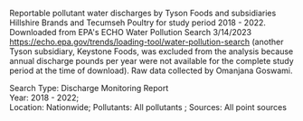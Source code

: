 Reportable pollutant water discharges by Tyson Foods and subsidiaries Hillshire Brands and Tecumseh Poultry for study period 2018 - 2022. Downloaded from EPA's ECHO Water Pollution Search 3/14/2023
https://echo.epa.gov/trends/loading-tool/water-pollution-search 
(another Tyson subsidiary, Keystone Foods, was excluded from the analysis because annual discharge pounds per year were not available for the complete study period at the time of download).
Raw data collected by Omanjana Goswami. 

Search Type: Discharge Monitoring Report  
Year: 2018 - 2022;  
Location: Nationwide; 
Pollutants: All pollutants ;
Sources: All point sources
